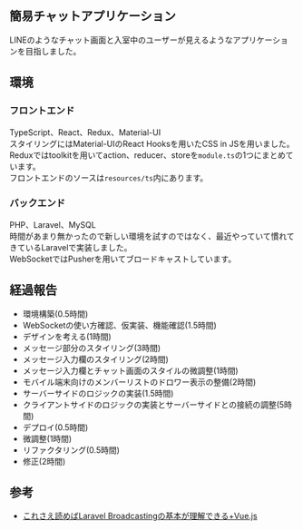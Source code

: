 ## 簡易チャットアプリケーション
LINEのようなチャット画面と入室中のユーザーが見えるようなアプリケーションを目指しました。

## 環境
### フロントエンド
TypeScript、React、Redux、Material-UI<br>
スタイリングにはMaterial-UIのReact Hooksを用いたCSS in JSを用いました。<br>
Reduxではtoolkitを用いてaction、reducer、storeを``module.ts``の1つにまとめています。<br>
フロントエンドのソースは``resources/ts``内にあります。

### バックエンド
PHP、Laravel、MySQL<br>
時間があまり無かったので新しい環境を試すのではなく、最近やっていて慣れてきているLaravelで実装しました。<br>
WebSocketではPusherを用いてブロードキャストしています。

## 経過報告

- 環境構築(0.5時間)
- WebSocketの使い方確認、仮実装、機能確認(1.5時間)
- デザインを考える(1時間)
- メッセージ部分のスタイリング(3時間)
- メッセージ入力欄のスタイリング(2時間)
- メッセージ入力欄とチャット画面のスタイルの微調整(1時間)
- モバイル端末向けのメンバーリストのドロワー表示の整備(2時間)
- サーバーサイドのロジックの実装(1.5時間)
- クライアントサイドのロジックの実装とサーバーサイドとの接続の調整(5時間)
- デプロイ(0.5時間)
- 微調整(1時間)
- リファクタリング(0.5時間)
- 修正(2時間)

## 参考
- [これさえ読めばLaravel Broadcastingの基本が理解できる+Vue.js](https://reffect.co.jp/laravel/laravel-broadcasting-understandig)
